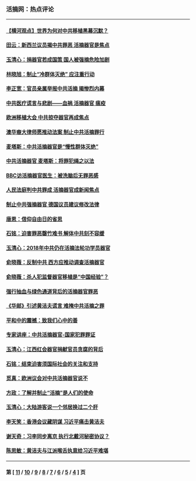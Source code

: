 ### 活摘网：热点评论
---
#### [【横河观点】世界为何对中共移植黑幕沉默？](../../pages/nf5879/n13244249.md?07220430) 
#### [田云：新西兰议员揭中共罪恶 活摘器官是焦点](../../pages/nf5879/n13070629.md?07220430) 
#### [玉清心：捐器官若成国策 国人被强摘危险加剧](../../pages/nf5879/n12802713.md?07220430) 
#### [林晓旭：制止“冷群体灭绝” 应注重行动](../../pages/nf5879/n12779736.md?07220430) 
#### [李正宽：官员亲属举报中共活摘 揭惨烈内幕](../../pages/nf5879/n12684490.md?07220430) 
#### [中共医疗谎言与悲剧——血祸 活摘器官 瘟疫](../../pages/nf5879/n12372103.md?07220430) 
#### [欧洲移植大会 中共掠夺器官再成焦点](../../pages/nf5879/n11538883.md?07220430) 
#### [澳华裔大律师愿推动法案 制止中共活摘罪行](../../pages/nf5879/n11377039.md?07220430) 
#### [麦塔斯：中共活摘器官是“慢性群体灭绝”](../../pages/nf5879/n11350529.md?07220430) 
#### [中共活摘器官 麦塔斯：将罪犯绳之以法](../../pages/nf5879/n11347973.md?07220430) 
#### [BBC访活摘器官医生：被洗脑后无罪恶感](../../pages/nf5879/n11335935.md?07220430) 
#### [人民法庭判中共罪成 活摘器官成新闻焦点](../../pages/nf5879/n11331578.md?07220430) 
#### [制止中共强摘器官 德国议员建议修改法律](../../pages/nf5879/n11249451.md?07220430) 
#### [唐恩：信仰自由日的省思](../../pages/nf5879/n11003525.md?07220430) 
#### [石铭：迫害罪恶罄竹难书  解体中共刻不容缓](../../pages/nf5879/n10942855.md?07220430) 
#### [玉清心：2018年中共仍在活摘法轮功学员器官](../../pages/nf5879/n10914646.md?07220430) 
#### [俞晓薇：反制中共 西方应推动调查活摘器官](../../pages/nf5879/n10794671.md?07220430) 
#### [俞晓薇：杀人犯监督器官移植是“中国经验”？](../../pages/nf5879/n10466427.md?07220430) 
#### [强行抽血与绿色通道背后的活摘器官罪恶](../../pages/nf5879/n10004708.md?07220430) 
#### [《华邮》引述黄洁夫谎言 难掩中共活摘之罪](../../pages/nf5879/n9642309.md?07220430) 
#### [平和中的震撼：致我们心中的善](../../pages/nf5879/n9021123.md?07220430) 
#### [专家讲座：中共活摘器官-国家犯罪罪证](../../pages/nf5879/n8828153.md?07220430) 
#### [玉清心：江西红会器官捐献官员贪腐的背后](../../pages/nf5879/n8522122.md?07220430) 
#### [石铭：结束迫害须国际社会的关注和支持](../../pages/nf5879/n8443497.md?07220430) 
#### [觅真：欧洲议会对中共活摘器官说不](../../pages/nf5879/n8337486.md?07220430) 
#### [方政：了解并制止“活摘”是人们的使命](../../pages/nf5879/n8329214.md?07220430) 
#### [玉清心：大陆游客说一个邻居换过二个肝](../../pages/nf5879/n8291404.md?07220430) 
#### [李天笑：香港会议藏阴谋 习近平痛击黄洁夫](../../pages/nf5879/n8241459.md?07220430) 
#### [谢天奇：习李同步离京 执行北戴河秘密协议？](../../pages/nf5879/n8230418.md?07220430) 
#### [陈思敏：黄洁夫与江派喉舌执意给习近平难堪](../../pages/nf5879/n8222166.md?07220430) 

---
#### 第 [ [11](./11.md?07220430) / [10](./10.md?07220430) / [9](./9.md?07220430) / [8](./8.md?07220430) / [7](./7.md?07220430) / [6](./6.md?07220430) / [5](./5.md?07220430) / [4](./4.md?07220430) ] 页
